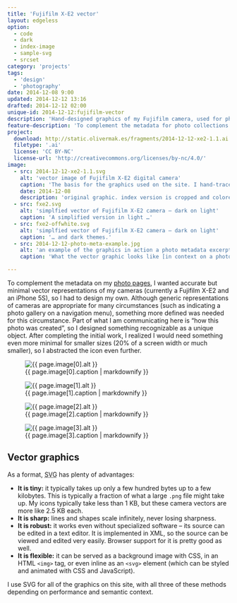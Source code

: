 ```yaml
---
title: 'Fujifilm X-E2 vector'
layout: edgeless
option:
  - code
  - dark
  - index-image
  - sample-svg
  - srcset
category: 'projects'
tags:
  - 'design'
  - 'photography'
date: 2014-12-08 9:00
updated: 2014-12-12 13:16
drafted: 2014-12-12 02:00
unique-id: 2014-12-12:fujifilm-vector
description: 'Hand-designed graphics of my Fujifilm camera, used for photo metadata on this site.'
feature-description: 'To complement the metadata for photo collections on this site, I created hand-designed minimal vector graphics to represent my camera. I needed a custom design, so I had to do it myself!'
project:
  download: http://static.olivermak.es/fragments/2014-12-12-xe2-1.1.ai
  filetype: '.ai'
  license: 'CC BY-NC'
  license-url: 'http://creativecommons.org/licenses/by-nc/4.0/'
image:
  - src: 2014-12-12-xe2-1.1.svg
    alt: 'vector image of Fujifilm X-E2 digital camera'
    caption: 'The basis for the graphics used on the site. I hand-traced an image of the camera in Adobe Illustrator. I could have automated this process, but I preferred to brush up on Illustrator and create a more maintainable result.'
    date: 2014-12-08
    description: 'original graphic. index version is cropped and colored gray7'
  - src: fxe2.svg
    alt: 'simplfied vector of Fujifilm X-E2 camera – dark on light'
    caption: 'A simplified version in light …'
  - src: fxe2-offwhite.svg
    alt: 'simplfied vector of Fujifilm X-E2 camera – dark on light'
    caption: '… and dark themes.'
  - src: 2014-12-12-photo-meta-example.jpg
    alt: 'an example of the graphics in action a photo metadata excerpt'
    caption: 'What the vector graphic looks like [in context on a photo page](http://olivermak.es/2014/11/turntable/).'

---
```


To complement the metadata on my [photo pages](/photography/), I wanted accurate but minimal vector representations of my cameras (currently a Fujifilm X-E2 and an iPhone 5S), so I had to design my own. Although generic representations of cameras are appropriate for many circumstances (such as indicating a photo gallery on a navigation menu), something more defined was needed for this circumstance. Part of what I am communicating here is “how this photo was created”, so I designed something recognizable as a unique object. After completing the initial work, I realized I would need something even more minimal for smaller sizes (20% of a screen width or much smaller), so I abstracted the icon even further.

<figure class="image--wide svg light noedges">
  <img
    src="{{ site.image_url }}/{{ page.image[0].src }}"
    alt="{{ page.image[0].alt }}"
  >
  <figcaption>{{ page.image[0].caption | markdownify }}</figcaption>
</figure>

<div class="grid grid--wide">
  <figure class="grid-figure svg light noedges">
    <img
      src="{{ site.icon_url }}/{{ page.image[1].src }}"
      alt="{{ page.image[1].alt }}"
    >
    <figcaption>{{ page.image[1].caption | markdownify }}</figcaption>
  </figure>
  <figure class="grid-figure svg dark noedges">
    <img
      src="{{ site.icon_url }}/{{ page.image[2].src }}"
      alt="{{ page.image[2].alt }}"
    >
    <figcaption>{{ page.image[2].caption | markdownify }}</figcaption>
  </figure>
</div>

<figure class="image--wide">
  <img
    src="{{ site.image_url }}/{{ page.image[3].src }}"
    sizes="{{ site.wide-sizes }}"
    srcset="{% for srcset1440 in site.srcset1440 %}{{ site.image_url }}/{{ site.srcset1440[forloop.index0] }}/{{ page.image[3].src }} {{ site.srcset1440[forloop.index0] }}w{% if forloop.last == false %}, {% endif %}{% endfor %}"
    alt="{{ page.image[3].alt }}"
  >
  <figcaption>{{ page.image[3].caption | markdownify }}</figcaption>
</figure>

## Vector graphics

As a format, <abbr title="Scalable Vector Graphics">SVG</abbr> has plenty of advantages:

- **It is tiny:** it typically takes up only a few hundred bytes up to a few kilobytes. This is typically a fraction of what a large `.png` file might take up. My icons typically take less than 1 KB, but these camera vectors are more like 2.5 KB each.
- **It is sharp:** lines and shapes scale infinitely, never losing sharpness.
- **It is robust:** it works even without specialized software – its source can be edited in a text editor. It is implemented in XML, so the source can be viewed and edited very easily. Browser support for it is pretty good as well.
- **It is flexible:** it can be served as a background image with CSS, in an HTML `<img>` tag, or even inline as an `<svg>` element (which can be styled and animated with CSS and JavaScript).

I use SVG for all of the graphics on this site, with all three of these methods depending on performance and semantic context.
